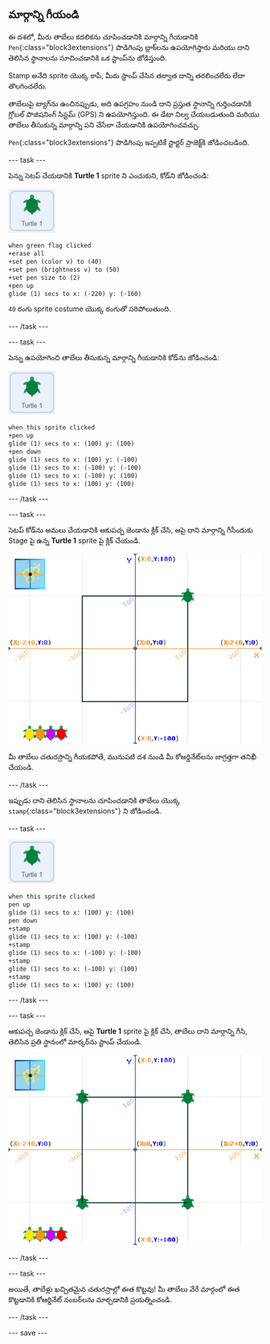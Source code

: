 ## మార్గాన్ని గీయండి

ఈ దశలో, మీరు తాబేలు కదలికను చూపించడానికి మార్గాన్ని గీయడానికి `Pen`{:class="block3extensions"} పొడిగింపు బ్లాక్‌లను ఉపయోగిస్తారు మరియు దాని తెలిసిన స్థానాలను సూచించడానికి ఒక స్టాంప్‌ను జోడిస్తుంది.

Stamp అనేది sprite యొక్క కాపీ, మీరు స్టాంప్ చేసిన తర్వాత దాన్ని తరలించలేరు లేదా తొలగించలేరు.

తాబేలుపై ట్యాగ్‌ను ఉంచినప్పుడు, అది ఉపగ్రహం నుండి దాని ప్రస్తుత స్థానాన్ని గుర్తించడానికి గ్లోబల్ పొజిషనింగ్ సిస్టమ్ (GPS) ని ఉపయోగిస్తుంది. ఈ డేటా నిల్వ చేయబడుతుంది మరియు తాబేలు తీసుకున్న మార్గాన్ని పని చేసేలా చేయడానికి ఉపయోగించవచ్చు.

`Pen`{:class="block3extensions"} పొడిగింపు ఇప్పటికే స్టార్టర్ ప్రాజెక్ట్‌కి జోడించబడింది.

--- task ---

పెన్ను సెటప్ చేయడానికి **Turtle 1** sprite ని ఎంచుకుని, కోడ్‌ని జోడించండి:

![Turtle 1 sprite యొక్క చిత్రం](images/turtle-1-sprite.png)

```blocks3
when green flag clicked
+erase all
+set pen (color v) to (40)
+set pen (brightness v) to (50)
+set pen size to (2)
+pen up
glide (1) secs to x: (-220) y: (-160)
```

`40` రంగు sprite costume యొక్క రంగుతో సరిపోలుతుంది.

--- /task ---

--- task ---

పెన్ను ఉపయోగించి తాబేలు తీసుకున్న మార్గాన్ని గీయడానికి కోడ్‌ను జోడించండి:

![Turtle 1 sprite యొక్క చిత్రం](images/turtle-1-sprite.png)

```blocks3
when this sprite clicked
+pen up
glide (1) secs to x: (100) y: (100)
+pen down
glide (1) secs to x: (100) y: (-100)
glide (1) secs to x: (-100) y: (-100)
glide (1) secs to x: (-100) y: (100)
glide (1) secs to x: (100) y: (100)
```

--- /task ---

--- task ---

సెటప్ కోడ్‌ను అమలు చేయడానికి ఆకుపచ్చ జెండాను క్లిక్ చేసి, ఆపై దాని మార్గాన్ని గీసేందుకు Stage పై ఉన్న **Turtle 1** sprite పై క్లిక్ చేయండి.

![Turtle 1 sprite యొక్క మార్గం](images/turtle-1-path.png)

మీ తాబేలు చతురస్రాన్ని గీయకపోతే, మునుపటి దశ నుండి మీ కోఆర్డినేట్‌లను జాగ్రత్తగా తనిఖీ చేయండి.

--- /task ---

ఇప్పుడు దాని తెలిసిన స్థానాలను చూపించడానికి తాబేలు యొక్క `stamp`{:class="block3extensions"} ని జోడించండి.

--- task ---

![Turtle 1 sprite యొక్క చిత్రం](images/turtle-1-sprite.png)

```blocks3
when this sprite clicked
pen up
glide (1) secs to x: (100) y: (100)
pen down
+stamp
glide (1) secs to x: (100) y: (-100)
+stamp
glide (1) secs to x: (-100) y: (-100)
+stamp
glide (1) secs to x: (-100) y: (100)
+stamp
glide (1) secs to x: (100) y: (100)
```

--- /task ---

--- task ---

ఆకుపచ్చ జెండాను క్లిక్ చేసి, ఆపై **Turtle 1** sprite పై క్లిక్ చేసి, తాబేలు దాని మార్గాన్ని గీసి, తెలిసిన ప్రతి స్థానంలో మార్కర్‌ను స్టాంప్ చేయండి.

![స్టాంపులతో Turtle 1 sprite యొక్క మార్గం](images/turtle-1-stamps.png)

--- /task ---

--- task ---

అయితే, తాబేళ్లు ఖచ్చితమైన చతురస్రాల్లో ఈత కొట్టవు! మీ తాబేలు వేరే మార్గంలో ఈత కొట్టడానికి కోఆర్డినేట్ నంబర్‌లను మార్చడానికి ప్రయత్నించండి.

--- /task ---

--- save ---
